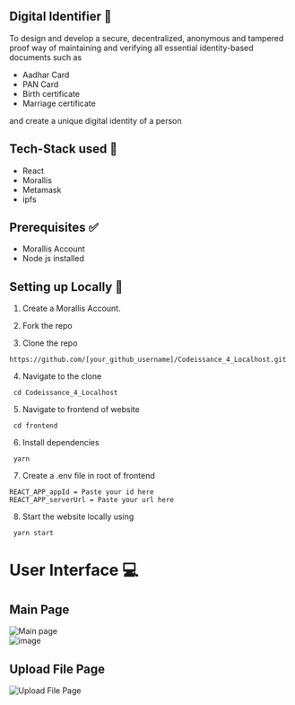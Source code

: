 ## Digital Identifier :monocle_face:

To design and develop a secure, decentralized, anonymous and tampered proof way of maintaining and verifying all essential identity-based documents such as 
- Aadhar Card
- PAN Card
- Birth certificate
- Marriage certificate

 and create a unique digital identity of a person


## Tech-Stack used :dart:

- React
- Morallis 
- Metamask
- ipfs

## Prerequisites :white_check_mark:
- Morallis Account 
- Node js installed


## Setting up Locally   :construction:

1. Create a Morallis Account.

2. Fork the repo

3. Clone the repo
```
https://github.com/[your_github_username]/Codeissance_4_Localhost.git
```

4. Navigate to the clone
```
 cd Codeissance_4_Localhost
```

5. Navigate to frontend of website
```
 cd frontend
```

6. Install dependencies

```
 yarn
```

7. Create a .env file in root of frontend

```
REACT_APP_appId = Paste your id here
REACT_APP_serverUrl = Paste your url here
```



8. Start the website locally using
```
 yarn start
```

# User Interface 💻

## Main Page

![Main page](https://user-images.githubusercontent.com/87575770/192141141-f4fb5979-7ee7-4150-a300-0e5be4637501.JPG)  
![image](https://user-images.githubusercontent.com/78664749/192143032-50ff5526-bd8c-4082-b200-71a7f227b936.png)


## Upload File Page

![Upload File Page](https://user-images.githubusercontent.com/87575770/192141242-3cfbc928-8f5a-4761-b90e-a77a6e6a3c6e.JPG)


